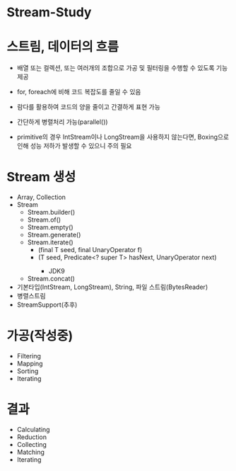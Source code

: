 # Stream-Study

# 스트림, 데이터의 흐름

* 배열 또는 컬렉션, 또는 여러개의 조합으로 가공 및 필터링을 수행할 수 있도록 기능 제공
* for, foreach에 비해 코드 복잡도를 줄일 수 있음

* 람다를 활용하여 코드의 양을 줄이고 간결하게 표현 가능
* 간단하게 병렬처리 가능(parallel())
* primitive의 경우 IntStream이나 LongStream을 사용하지 않는다면, Boxing으로 인해 성능 저하가 발생할 수 있으니 주의 필요

# Stream 생성
* Array, Collection
* Stream
  * Stream.builder()
  * Stream.of()
  * Stream.empty()
  * Stream.generate()
  * Stream.iterate()
    * (final T seed, final UnaryOperator<T> f)
    * (T seed, Predicate<? super T> hasNext, UnaryOperator<T> next)
      * JDK9
  * Stream.concat()
* 기본타입(IntStream, LongStream), String, 파일 스트림(BytesReader)
* 병렬스트림
* StreamSupport(추후)

# 가공(작성중)
* Filtering
* Mapping
* Sorting
* Iterating

# 결과
* Calculating
* Reduction
* Collecting
* Matching
* Iterating
